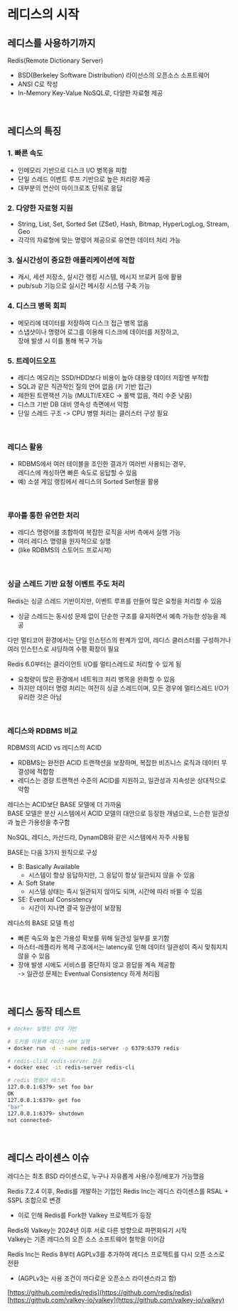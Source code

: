 # 레디스의 시작

## 레디스를 사용하기까지

Redis(Remote Dictionary Server)
- BSD(Berkeley Software Distribution) 라이선스의 오픈소스 소프트웨어
- ANSI C로 작성
- In-Memory Key-Value NoSQL로, 다양한 자료형 제공

</br>

## 레디스의 특징
 
### 1. 빠른 속도

- 인메모리 기반으로 디스크 I/O 병목을 피함
- 단일 스레드 이벤트 루프 기반으로 높은 처리량 제공
- 대부분의 연산이 마이크로초 단위로 응답

### 2. 다양한 자료형 지원

- String, List, Set, Sorted Set (ZSet), Hash, Bitmap, HyperLogLog, Stream, Geo
- 각각의 자료형에 맞는 명령어 제공으로 유연한 데이터 처리 가능

### 3. 실시간성이 중요한 애플리케이션에 적합

- 캐시, 세션 저장소, 실시간 랭킹 시스템, 메시지 브로커 등에 활용
- pub/sub 기능으로 실시간 메시징 시스템 구축 가능

### 4. 디스크 병목 회피

- 메모리에 데이터를 저장하여 디스크 접근 병목 없음
- 스냅샷이나 명령어 로그를 이용해 디스크에 데이터를 저장하고,  
  장애 발생 시 이를 통해 복구 가능

### 5. 트레이드오프

- 레디스 메모리는 SSD/HDD보다 비용이 높아 대용량 데이터 저장엔 부적합
- SQL과 같은 직관적인 질의 언어 없음 (키 기반 접근)
- 제한된 트랜잭션 기능 (MULTI/EXEC → 롤백 없음, 격리 수준 낮음)
- 디스크 기반 DB 대비 영속성 측면에서 약함
- 단일 스레드 구조 -> CPU 병렬 처리는 클러스터 구성 필요

</br>

### 레디스 활용

- RDBMS에서 여러 테이블을 조인한 결과가 여러번 사용되는 경우,  
  레디스에 캐싱하면 빠른 속도로 응답할 수 있음
- 예) 소셜 게임 랭킹에서 레디스의 Sorted Set형을 활용

</br>

### 루아를 통한 유연한 처리

- 레디스 명령어를 조합하여 복잡한 로직을 서버 측에서 실행 가능
- 여러 레디스 명령을 원자적으로 실행
- (like RDBMS의 스토어드 프로시져)

</br>

### 싱글 스레드 기반 요청 이벤트 주도 처리
 
Redis는 싱글 스레드 기반이지만, 이벤트 루프를 만들어 많은 요청을 처리할 수 있음
- 싱글 스레드는 동시성 문제 없이 단순한 구조를 유지하면서 예측 가능한 성능을 제공

다만 멀티코어 환경에서는 단일 인스턴스의 한계가 있어, 레디스 클러스터를 구성하거나 여러 인스턴스로 샤딩하여 수평 확장이 필요  

Redis 6.0부터는 클라이언트 I/O를 멀티스레드로 처리할 수 있게 됨
- 요청량이 많은 환경에서 네트워크 처리 병목을 완화할 수 있음
- 하지만 데이터 명령 처리는 여전히 싱글 스레드이며, 모든 경우에 멀티스레드 I/O가 유리한 것은 아님

</br>

### 레디스와 RDBMS 비교

RDBMS의 ACID vs 레디스의 ACID
- RDBMS는 완전한 ACID 트랜잭션을 보장하며, 복잡한 비즈니스 로직과 데이터 무결성에 적합함
- 레디스는 경량 트랜잭션 수준의 ACID를 지원하고, 일관성과 지속성은 상대적으로 약함

레디스는 ACID보단 BASE 모델에 더 가까움  
BASE 모델은 분산 시스템에서 ACID 모델의 대안으로 등장한 개념으로, 느슨한 일관성과 높은 가용성을 추구함  

NoSQL, 레디스, 카산드라, DynamDB와 같은 시스템에서 자주 사용됨  

BASE는 다음 3가지 원칙으로 구성
- B: Basically Available
  - 시스템이 항상 응답하지만, 그 응답이 항상 일관되지 않을 수 있음
- A: Soft State
  - 시스템 상태는 즉시 일관되지 않아도 되며, 시간에 따라 바뀔 수 있음
- SE: Eventual Consistency
  - 시간이 지나면 결국 일관성이 보장됨

레디스의 BASE 모델 특성
- 빠른 속도와 높은 가용성 확보를 위해 일관성 일부를 포기함
- 마스터-레플리카 복제 구조에서는 latency로 인해 데이터 일관성이 즉시 맞춰지지 않을 수 있음
- 장애 발생 시에도 서비스를 중단하지 않고 응답을 계속 제공함  
  -> 일관성 문제는 Eventual Consistency 하게 처리됨

</br>

## 레디스 동작 테스트

```bash
# docker 실행된 상태 기반

# 도커를 이용해 레디스 서버 실행
➜ docker run -d --name redis-server -p 6379:6379 redis 

# redis-cli로 redis-server 접속
➜ docker exec -it redis-server redis-cli

# redis 명령어 테스트
127.0.0.1:6379> set foo bar
OK
127.0.0.1:6379> get foo
"bar"
127.0.0.1:6379> shutdown
not connected>

```

</br>

## 레디스 라이센스 이슈

레디스는 최초 BSD 라이센스로, 누구나 자유롭게 사용/수정/배포가 가능했음  

Redis 7.2.4 이후, Redis를 개발하는 기업인 Redis Inc는 레디스 라이센스를 RSAL + SSPL 조합으로 변경  
- 이로 인해 Redis를 Fork한 Valkey 프로젝트가 등장  

Redis와 Valkey는 2024년 이후 서로 다른 방향으로 파편화되기 시작  
Valkey는 기존 레디스의 오픈 소스 소프트웨어 철학을 이어감  

Redis Inc는 Redis 8부터 AGPLv3를 추가하여 레디스 프로젝트를 다시 오픈 소스로 전환  
- (AGPLv3는 사용 조건이 까다로운 오픈소스 라이센스라고 함)

[https://github.com/redis/redis](https://github.com/redis/redis)  
[https://github.com/valkey-io/valkey](https://github.com/valkey-io/valkey)
